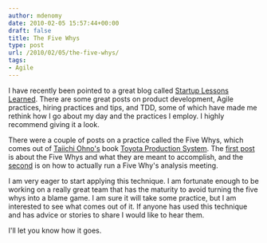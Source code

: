 ```yaml
---
author: mdenomy
date: 2010-02-05 15:57:44+00:00
draft: false
title: The Five Whys
type: post
url: /2010/02/05/the-five-whys/
tags:
- Agile
---
```


I have recently been pointed to a great blog called [Startup Lessons Learned](http://www.startuplessonslearned.com/).  There are some great posts on product development, Agile practices, hiring practices and tips, and TDD, some of which have made me rethink how I go about my day and the practices I employ.  I highly recommend giving it a look.

There were a couple of posts on a practice called the Five Whys, which comes out of [Taiichi Ohno's](http://en.wikipedia.org/wiki/Taiichi_Ohno) book [Toyota Production System](http://www.amazon.com/Toyota-Production-System-Beyond-Large-Scale/dp/0915299143/ref=sr_1_1?ie=UTF8&s=books&qid=1265383836&sr=1-1).  The [first post](http://www.startuplessonslearned.com/2008/11/five-whys.html) is about the Five Whys and what they are meant to accomplish, and the [second](http://www.startuplessonslearned.com/2009/07/how-to-conduct-five-whys-root-cause.html) is on how to actually run a Five Why's analysis meeting. 

I am very eager to start applying this technique.  I am fortunate enough to be working on a really great team that has the maturity to avoid turning the five whys into a blame game.  I am sure it will take some practice, but I am interested to see what comes out of it.  If anyone has used this technique and has advice or stories to share I would like to hear them.

I'll let you know how it goes.

